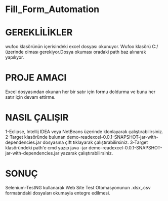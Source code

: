 # Fill_Form_Automation

# GEREKLİLİKLER
wufoo klasörünün içerisindeki excel dosyası okunuyor.
Wufoo klasörü C:/ üzerinde olması gerekiyor.Dosya okuması oradaki path baz alınarak yapılıyor.


# PROJE AMACI
Excel dosyasından okunan her bir satır için formu doldurma ve bunu her satır için devam ettirme.


# NASIL ÇALIŞIR
1-Eclipse, Intellij IDEA veya NetBeans üzerinde klonlayarak çalıştırabilirsiniz.
2-Target klasöründe bulunan demo-readexcel-0.0.1-SNAPSHOT-jar-with-dependencies.jar dosyasına çift tıklayarak çalıştırabilirsiniz.
3-Target klasöründeki path'e cmd yazıp java -jar demo-readexcel-0.0.1-SNAPSHOT-jar-with-dependencies.jar yazarak çalıştırabilirsiniz.


# SONUÇ
Selenium-TestNG kullanarak Web Site Test Otomasyonunun .xlsx,.csv formatındaki dosyaları okumayla entegre edilmesi.

